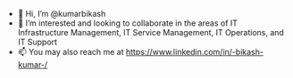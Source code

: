 - 👋 Hi, I’m @kumarbikash
- 💞️ I’m interested and looking to collaborate in the areas of IT Infrastructure Management, IT Service Management, IT Operations, and IT Support 
- 📫 You may also reach me at https://www.linkedin.com/in/-bikash-kumar-/ 

<!--- 
- 👀 I’m interested in IT Infrastructure Management, IT Service Management, IT Operations, Site Reliability Engineering, DevOps 
- 💞️ I’m looking to collaborate on IT Infrastructure, IT Service Management, IT Operations, Site Reliability Engineering, DevOps
- 🌱 I’m currently learning more on DevOps tools and Cloud Native 
--->

<!---
kumarbikash/kumarbikash is a ✨ special ✨ repository because its `README.md` (this file) appears on your GitHub profile.
You can click the Preview link to take a look at your changes.
--->

